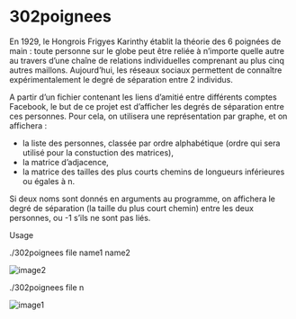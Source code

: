 # 302poignees
En 1929, le Hongrois Frigyes Karinthy établit la théorie des 6 poignées de main :
toute personne sur le globe peut être reliée à n’importe quelle autre au travers
d’une chaîne de relations individuelles comprenant au plus cinq autres maillons.
Aujourd’hui, les réseaux sociaux permettent de connaître expérimentalement le
degré de séparation entre 2 individus.

A partir d’un fichier contenant les liens d’amitié entre différents comptes Facebook,
le but de ce projet est d’afficher les degrés de séparation entre ces personnes.
Pour cela, on utilisera une représentation par graphe, et on affichera :
- la liste des personnes, classée par ordre alphabétique (ordre qui sera utilisé
pour la constuction des matrices),
- la matrice d’adjacence,
- la matrice des tailles des plus courts chemins de longueurs inférieures ou
égales à n.

Si deux noms sont donnés en arguments au programme, on affichera le degré de
séparation (la taille du plus court chemin) entre les deux personnes, ou -1 s’ils
ne sont pas liés.

Usage

./302poignees file name1 name2

![image2](https://cloud.githubusercontent.com/assets/15813261/19431064/271044c4-9457-11e6-9d69-524c07321207.png)

./302poignees file n

![image1](https://cloud.githubusercontent.com/assets/15813261/19431065/2712b452-9457-11e6-89c9-4f65e84e9212.png)
